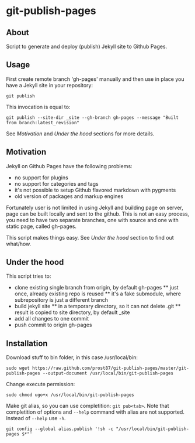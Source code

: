 git-publish-pages
=================

About
-----

Script to generate and deploy (publish) Jekyll site to Github Pages.

Usage
-----

First create remote branch 'gh-pages' manually and then use in
place you have a Jekyll site in your repository:

    git publish
    
This invocation is equal to:
    
    git publish --site-dir _site --gh-branch gh-pages --message "Built from branch:latest_revision"
    
See *Motivation* and *Under the hood* sections for more details.
    
Motivation
----------

Jekyll on Github Pages have the following problems:

* no support for plugins
* no support for categories and tags
* it's not possible to setup Github flavored markdown with pygments
* old version of packages and markup engines

Fortunately user is not limited in using Jekyll and building page
on server, page can be built locally and sent to the github. This
is not an easy process, you need to have two separate branches, one
with source and one with static page, called gh-pages.

This script makes things easy. See *Under the hood* section to
find out what/how.

Under the hood
--------------
    
This script tries to:

* clone existing single branch from origin, by default gh-pages
** just once, already existing repo is reused
** it's a fake submodule, where subrepository is just
a different branch
* build jekyll site
** in a temporary directory, so it can not delete .git
** result is copied to site directory, by default _site
* add all changes to one commit
* push commit to origin gh-pages

Installation
------------

Download stuff to bin folder, in this case /usr/local/bin:

    sudo wget https://raw.github.com/prost87/git-publish-pages/master/git-publish-pages --output-document /usr/local/bin/git-publish-pages
    
Change execute permission:
    
    sudo chmod ugo+x /usr/local/bin/git-publish-pages
    
Make git alias, so you can use completition: ```git pub<tab>```.
Note that completition of options and ```--help``` command with alias are not supported.
Instead of ```--help``` use ```-h```.

    git config --global alias.publish '!sh -c "/usr/local/bin/git-publish-pages $*"'